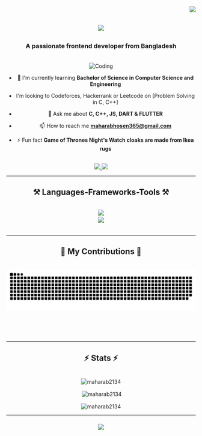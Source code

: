 <img align="right" src="https://visitor-badge.laobi.icu/badge?page_id=salesp07.salesp07" />
<h1 align="center">
    <img src="https://readme-typing-svg.herokuapp.com/?font=Righteous&size=35&center=true&vCenter=true&width=500&height=70&duration=5550&lines=Hi+There!+👋;+I'm+Md+Maharab+hosen;" />
</h1>
<h3 align="center">A passionate frontend developer from Bangladesh</h3>
<br/>


<div align="center">
<img align="center" alt="Coding"width="200" src="https://cdn.dribbble.com/users/1059583/screenshots/4171367/coding-freak.gif">

 - 🌱 I'm currently learning **Bachelor of Science in Computer Science and Engineering** <br/>

- I'm looking to Codeforces, Hackerrank or Leetcode on [Problem Solving in C, C++]<br/>

- 💬 Ask me about **C, C++, JS, DART & FLUTTER**<br/>

- 📫 How to reach me **maharabhosen365@gmail.com**<br/>

- ⚡ Fun fact **Game of Thrones Night's Watch cloaks are made from Ikea rugs**

</div>
 <br/>

<div  align="center"> 
  <a href="mailto:pedro.sales.maharabhosen365@gmail.com">
    <img src="https://img.shields.io/badge/Gmail-333333?style=for-the-badge&logo=gmail&logoColor=red" />
  </a>
  <a href="https://www.linkedin.com/in/md-maharab-hosen-679a70253/" target="_blank">
    <img src="https://img.shields.io/badge/LinkedIn-0077B5?style=for-the-badge&logo=linkedin&logoColor=white" target="_blank" />
  </a>
</div>

 <hr/>
 
<h2 align="center">⚒️ Languages-Frameworks-Tools ⚒️</h2>
<br/>
<div align="center">
    <img src="https://skillicons.dev/icons?i=c,cpp,python,javascript" /><br>
    <img src="https://skillicons.dev/icons?i=github,bootstrap,html,css,vscode,figma,git,flutter,linux,androidstudio" />
</div>

<br/>
<hr/>

<div  align="center">
  <h2>🐍 My Contributions 🐍</h2>
  <br>
  <img alt="snake eating my contributions" src="https://raw.githubusercontent.com/salesp07/salesp07/output/github-contribution-grid-snake.svg" />
  
  <br/><br/><br/>
</div>

<hr/>

<h2 align="center">⚡ Stats ⚡</h2>
<br>
<div align="center">
    
  <img width=390 src="https://github-readme-stats.vercel.app/api/top-langs?username=maharab2134&show_icons=true&locale=en&layout=compact" alt="maharab2134">
  <p>&nbsp;<img align="center" src="https://github-readme-stats.vercel.app/api?username=maharab2134&show_icons=true&locale=en" alt="maharab2134" /></p>
<p><img align="center" src="https://github-readme-streak-stats.herokuapp.com/?user=maharab2134&" alt="maharab2134" /></p>
</div>
<hr/>

<h3 align="center">
    <img src="https://readme-typing-svg.herokuapp.com/?font=Righteous&size=25&center=true&vCenter=true&width=500&height=70&duration=4000&lines=Thanks+for+visiting!+✌️;+I'm+always+ready+progruming+contest:">
</h3>


<br/>
